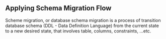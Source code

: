 ## Applying Schema Migration Flow

Scheme migration, or database schema migration is a process of transition database schema (DDL - Data Definition Language) from the current state to a new desired state, that involves table, columns, constraints, ...etc. 



